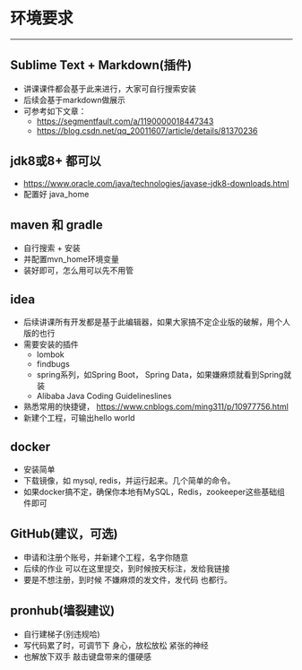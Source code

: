 # 环境要求

---

## Sublime Text + Markdown(插件)
* 讲课课件都会基于此来进行，大家可自行搜索安装
* 后续会基于markdown做展示
* 可参考如下文章： 
    - https://segmentfault.com/a/1190000018447343
    - https://blog.csdn.net/qq_20011607/article/details/81370236

## jdk8或8+ 都可以
* https://www.oracle.com/java/technologies/javase-jdk8-downloads.html
* 配置好 java_home

## maven 和 gradle
* 自行搜索 + 安装
* 并配置mvn_home环境变量
* 装好即可，怎么用可以先不用管

## idea
* 后续讲课所有开发都是基于此编辑器，如果大家搞不定企业版的破解，用个人版的也行
* 需要安装的插件
    - lombok
    - findbugs
    - spring系列，如Spring Boot， Spring Data，如果嫌麻烦就看到Spring就装
    - Alibaba Java Coding Guidelineslines
* 熟悉常用的快捷键， https://www.cnblogs.com/ming311/p/10977756.html
* 新建个工程，可输出hello world

## docker
* 安装简单
* 下载镜像，如 mysql, redis，并运行起来。几个简单的命令。
* 如果docker搞不定，确保你本地有MySQL，Redis，zookeeper这些基础组件即可

## GitHub(建议，可选)
* 申请和注册个账号，并新建个工程，名字你随意
* 后续的作业 可以在这里提交，到时候按天标注，发给我链接
* 要是不想注册，到时候 不嫌麻烦的发文件，发代码 也都行。

## pronhub(墙裂建议)
* 自行建梯子(别违规哈)
* 写代码累了时，可调节下 身心，放松放松 紧张的神经
* 也解放下双手 敲击键盘带来的僵硬感


